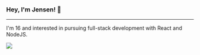### Hey, I'm Jensen! 👋

---

I'm 16 and interested in pursuing full-stack development with React and NodeJS.

<a href="https://discord.com/users/611012357425987615">
  <img src="https://lanyard-profile-readme.vercel.app/api/611012357425987615?hideTimestamp=true&idleMessage=idling..." align="left" />
</a>

